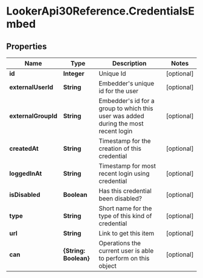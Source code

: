 # LookerApi30Reference.CredentialsEmbed

## Properties
Name | Type | Description | Notes
------------ | ------------- | ------------- | -------------
**id** | **Integer** | Unique Id | [optional] 
**externalUserId** | **String** | Embedder&#39;s unique id for the user | [optional] 
**externalGroupId** | **String** | Embedder&#39;s id for a group to which this user was added during the most recent login | [optional] 
**createdAt** | **String** | Timestamp for the creation of this credential | [optional] 
**loggedInAt** | **String** | Timestamp for most recent login using credential | [optional] 
**isDisabled** | **Boolean** | Has this credential been disabled? | [optional] 
**type** | **String** | Short name for the type of this kind of credential | [optional] 
**url** | **String** | Link to get this item | [optional] 
**can** | **{String: Boolean}** | Operations the current user is able to perform on this object | [optional] 


